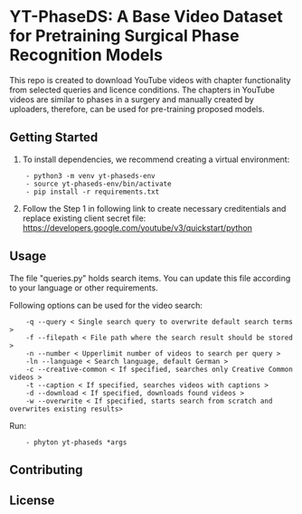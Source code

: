 # YT-PhaseDS: A Base Video Dataset for Pretraining Surgical Phase Recognition Models 

This repo is created to download YouTube videos with chapter functionality from selected queries and licence conditions. The chapters in YouTube videos are similar to phases in a surgery and manually created by uploaders, therefore, can be used for pre-training proposed models. 

## Getting Started

1. To install dependencies, we recommend creating a virtual environment:
```
    - python3 -m venv yt-phaseds-env
    - source yt-phaseds-env/bin/activate
    - pip install -r requirements.txt
```
2. Follow the Step 1 in following link to create necessary creditentials and replace existing client secret file: https://developers.google.com/youtube/v3/quickstart/python 


## Usage

The file "queries.py" holds search items. You can update this file according to your language or other requirements. 

Following options can be used for the video search:

```
    -q --query < Single search query to overwrite default search terms >
    -f --filepath < File path where the search result should be stored >
    -n --number < Upperlimit number of videos to search per query >
    -ln --language < Search language, default German >
    -c --creative-common < If specified, searches only Creative Common videos >
    -t --caption < If specified, searches videos with captions > 
    -d --download < If specified, downloads found videos >
    -w --overwrite < If specified, starts search from scratch and overwrites existing results>
```
Run:
```
    - phyton yt-phaseds *args
```

## Contributing

## License
